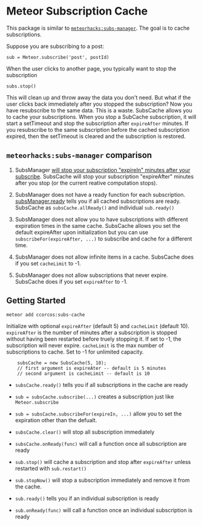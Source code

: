 # Meteor Subscription Cache

This package is similar to [`meteorhacks:subs-manager`](https://github.com/meteorhacks/subs-manager). The goal is to cache subscriptions.

Suppose you are subscribing to a post:

    sub = Meteor.subscribe('post', postId)

When the user clicks to another page, you typically want to stop the subscription

    subs.stop()

This will clean up and throw away the data you don't need. But what if the user clicks back immediately after you stopped the subscription? Now you have resubscribe to the same data. This is a waste. SubsCache allows you to cache your subscriptions. When you stop a SubCache subscription, it will start a setTimeout and stop the subscription after `expireAfter` minutes. If you resubscribe to the same subscription before the cached subscription expired, then the setTimeout is cleared and the subscription is restored.

## `meteorhacks:subs-manager` comparison

1. SubsManager [will stop your subscription "expireIn" minutes after your subscribe](https://github.com/meteorhacks/subs-manager/blob/master/lib/sub_manager.js#L94). SubsCache will stop your subscription "expireAfter" minutes after you stop (or the current reative computation stops).


2. SubsManager does not have a ready function for each subscription. [subsManager.ready](https://github.com/meteorhacks/subs-manager/blob/master/lib/sub_manager.js#L110) tells you if all cached subscriptions are ready. SubsCache as `subsCache.allReady()` and individual `sub.ready()`

3. SubsManager does not allow you to have subscriptions with different expiration times in the same cache. SubsCache allows you set the default expireAfter upon initialization but you can use `subscribeFor(expireAfter, ...)` to subscribe and cache for a different time.

4. SubsManager does not allow infinite items in a cache. SubsCache does if you set `cacheLimit` to -1.


5. SubsManager does not allow subscriptions that never expire. SubsCache does if you set `expireAfter` to -1.

## Getting Started

    meteor add ccorcos:subs-cache

Initialize with optional `expireAfter` (default 5) and `cacheLimit` (default 10). `expireAfter` is the number of minutes after a subscription is stopped without having been restarted before truely stopping it. If set to -1, the subscription will never expire. `cacheLimit` is the max number of subscriptions to cache. Set to -1 for unlimited capacity.

```
    subsCache = new SubsCache(5, 10);
    // first argument is expireAter -- default is 5 minutes
    // second argument is cacheLimit -- default is 10
```

- `subsCache.ready()` tells you if all subscriptions in the cache are ready

- `sub = subsCache.subscribe(...)` creates a subscription just like `Meteor.subscribe`

- `sub = subsCache.subscribeFor(expireIn, ...)` allow you to set the expiration other than the defualt.

- `subsCache.clear()` will stop all subscription immediately

- `subsCache.onReady(func)` will call a function once all subscription are ready

- `sub.stop()` will cache a subscription and stop after `expireAfter` unless restarted with `sub.restart()`

- `sub.stopNow()` will stop a subscription immediately and remove it from the cache.

- `sub.ready()` tells you if an individual subscription is ready

- `sub.onReady(func)` will call a function once an individual subscription is ready
